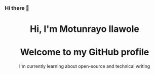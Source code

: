 ### Hi there 👋

<h1 align="center">Hi, I'm Motunrayo Ilawole</h1>
<h1 align="center">Welcome to my GitHub profile</h1>

<p align="center">I'm currently learning about open-source and technical writing</p>

<!--
**TunrayoIlawole/TunrayoIlawole** is a ✨ _special_ ✨ repository because its `README.md` (this file) appears on your GitHub profile.


Here are some ideas to get you started:

- 🔭 I’m currently working on ...
- 🌱 I’m currently learning ...
- 👯 I’m looking to collaborate on ...
- 🤔 I’m looking for help with ...
- 💬 Ask me about ...
- 📫 How to reach me: ...
- 😄 Pronouns: ...
- ⚡ Fun fact: ...
-->
